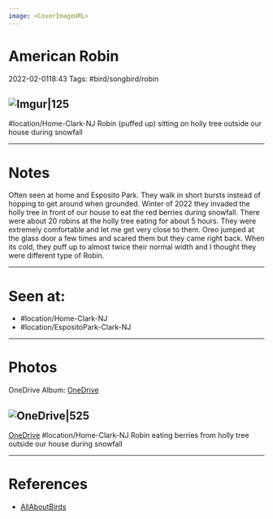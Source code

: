 ```yaml
---
image: <CoverImageURL>
---
```


# **American Robin**
2022-02-0118:43
Tags: #bird/songbird/robin


## ![Imgur|125](https://i.imgur.com/sNJnlVg.png)
#location/Home-Clark-NJ 
Robin (puffed up) sitting on holly tree outside our house during snowfall


---------------------------------------------------------------
# **Notes**
Often seen at home and Esposito Park. They walk in short bursts instead of hopping to get around when grounded. Winter of 2022 they invaded the holly tree in front of our house to eat the red berries during snowfall. There were about 20 robins at the holly tree eating for about 5 hours. They were extremely comfortable and let me get very close to them. Oreo jumped at the glass door a few times and scared them but they came right back. When its cold, they puff up to almost twice their normal width and I thought they were different type of Robin.

---------------------------------------------------------------
# Seen at:
-   #location/Home-Clark-NJ 
-   #location/EspositoPark-Clark-NJ 

---------------------------------------------------------------
# **Photos**
OneDrive Album: [OneDrive](https://1drv.ms/u/s!AvaIuMdCo_w-x1QUFgjfRUX4fg31?e=64ko1w)

## ![OneDrive|525](https://sat02pap001files.storage.live.com/y4mVOZxt9VAyGIjoNQU9NGHi5CsB4BQ7PhRr3rRgxLcPXerL-9RXUHmb5TYdEtl0RM24d86fWStjGq3u7JMOGwL9KSccNOz_bApf1gxqZDQMJfRaDnp6T21zLLbdUMvmHtvLkdJI45gWVVoOQ7L-icDKmS_U0d27FdFQZjwVlKchDI32SZ09U4pri0xmj0rN265?encodeFailures=1&width=893&height=893)
[OneDrive](https://1drv.ms/u/s!AvaIuMdCo_w-x1YH2O09oTmI9X_R)
#location/Home-Clark-NJ 
Robin eating berries from holly tree outside our house during snowfall


---------------------------------------------------------------
# References
- [AllAboutBirds](https://www.allaboutbirds.org/guide/American_Robin/overview)